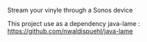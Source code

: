 Stream your vinyle through a Sonos device

This project use as a dependency java-lame : https://github.com/nwaldispuehl/java-lame